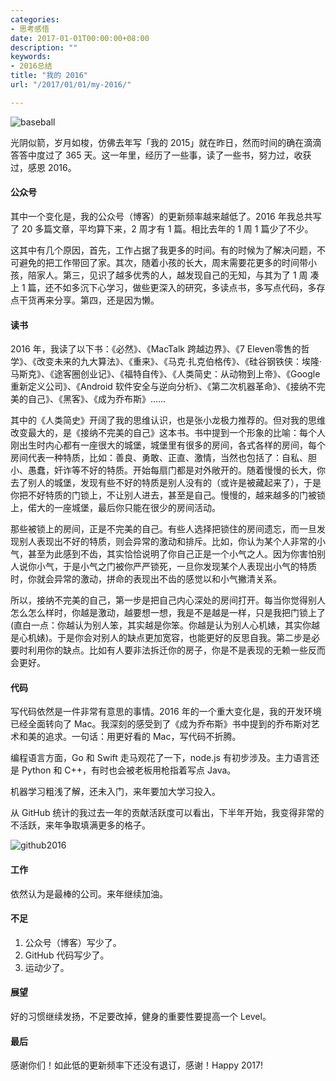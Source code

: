 ```yaml
---
categories:
- 思考感悟
date: 2017-01-01T00:00:00+08:00
description: ""
keywords:
- 2016总结
title: "我的 2016"
url: "/2017/01/01/my-2016/"

---
```


![baseball](http://image.coderzh.com/baseball.JPG)

光阴似箭，岁月如梭，仿佛去年写「我的 2015」就在昨日，然而时间的确在滴滴答答中度过了 365 天。这一年里，经历了一些事，读了一些书，努力过，收获过，感恩 2016。

#### 公众号

其中一个变化是，我的公众号（博客）的更新频率越来越低了。2016 年我总共写了 20 多篇文章，平均算下来，2 周才有 1 篇。相比去年的 1 周 1 篇少了不少。

这其中有几个原因，首先，工作占据了我更多的时间。有的时候为了解决问题，不可避免的把工作带回了家。其次，随着小孩的长大，周末需要花更多的时间带小孩，陪家人。第三，见识了越多优秀的人，越发现自己的无知，与其为了 1 周 凑上 1 篇，还不如多沉下心学习，做些更深入的研究，多读点书，多写点代码，多存点干货再来分享。第四，还是因为懒。

#### 读书

2016 年，我读了以下书：《必然》、《MacTalk 跨越边界》、《7 Eleven零售的哲学》、《改变未来的九大算法》、《重来》、《马克·扎克伯格传》、《硅谷钢铁侠：埃隆·马斯克》、《途客圈创业记》、《福特自传》、《人类简史：从动物到上帝》、《Google 重新定义公司》、《Android 软件安全与逆向分析》、《第二次机器革命》、《接纳不完美的自己》、《黑客》、《成为乔布斯》……

其中的《人类简史》开阔了我的思维认识，也是张小龙极力推荐的。但对我的思维改变最大的，是《接纳不完美的自己》这本书。书中提到一个形象的比喻：每个人刚出生时内心都有一座很大的城堡，城堡里有很多的房间，各式各样的房间，每个房间代表一种特质，比如：善良、勇敢、正直、激情，当然也包括了：自私、胆小、愚蠢，奸诈等不好的特质。开始每扇门都是对外敞开的。随着慢慢的长大，你去了别人的城堡，发现有些不好的特质是别人没有的（或许是被藏起来了），于是你把不好特质的门锁上，不让别人进去，甚至是自己。慢慢的，越来越多的门被锁上，偌大的一座城堡，最后你只能在很少的房间活动。

那些被锁上的房间，正是不完美的自己。有些人选择把锁住的房间遗忘，而一旦发现别人表现出不好的特质，则会异常的激动和排斥。比如，你认为某个人非常的小气，甚至为此感到不齿，其实恰恰说明了你自己正是一个小气之人。因为你害怕别人说你小气，于是小气之门被你严严锁死，一旦你发现某个人表现出小气的特质时，你就会异常的激动，拼命的表现出不齿的感觉以和小气撇清关系。

所以，接纳不完美的自己，第一步是把自己内心深处的房间打开。每当你觉得别人怎么怎么样时，你越是激动，越要想一想，我是不是越是一样，只是我把门锁上了(直白一点：你越认为别人笨，其实越是你笨。你越是认为别人心机婊，其实你越是心机婊)。于是你会对别人的缺点更加宽容，也能更好的反思自我。第二步是必要时利用你的缺点。比如有人要非法拆迁你的房子，你是不是表现的无赖一些反而会更好。

#### 代码

写代码依然是一件非常有意思的事情。2016 年的一个重大变化是，我的开发环境已经全面转向了 Mac。我深刻的感受到了《成为乔布斯》书中提到的乔布斯对艺术和美的追求。一句话：用更好看的 Mac，写代码不折腾。

编程语言方面，Go 和 Swift 走马观花了一下，node.js 有初步涉及。主力语言还是 Python 和 C++，有时也会被老板用枪指着写点 Java。

机器学习粗浅了解，还未入门，来年要加大学习投入。

从 GitHub 统计的我过去一年的贡献活跃度可以看出，下半年开始，我变得非常的不活跃，来年争取填满更多的格子。

![github2016](http://image.coderzh.com/github2016.png)

#### 工作

依然认为是最棒的公司。来年继续加油。

#### 不足

1. 公众号（博客）写少了。
1. GitHub 代码写少了。
1. 运动少了。

#### 展望

好的习惯继续发扬，不足要改掉，健身的重要性要提高一个 Level。

#### 最后

感谢你们！如此低的更新频率下还没有退订，感谢！Happy 2017!
